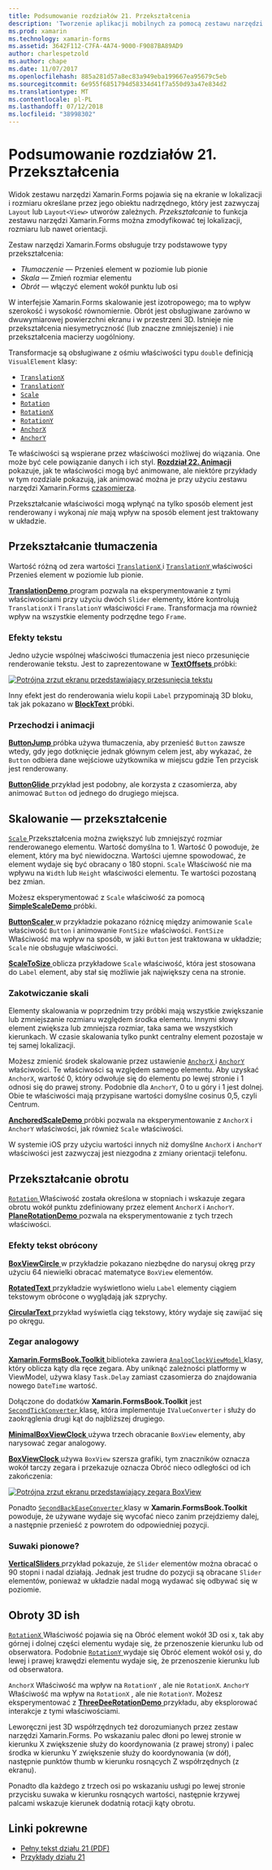 ```yaml
---
title: Podsumowanie rozdziałów 21. Przekształcenia
description: 'Tworzenie aplikacji mobilnych za pomocą zestawu narzędzi Xamarin.Forms: Podsumowanie działu 21. Przekształcenia'
ms.prod: xamarin
ms.technology: xamarin-forms
ms.assetid: 3642F112-C7FA-4A74-9000-F9087BA89AD9
author: charlespetzold
ms.author: chape
ms.date: 11/07/2017
ms.openlocfilehash: 885a281d57a8ec83a949eba199667ea95679c5eb
ms.sourcegitcommit: 6e955f6851794d58334d41f7a550d93a47e834d2
ms.translationtype: MT
ms.contentlocale: pl-PL
ms.lasthandoff: 07/12/2018
ms.locfileid: "38998302"
---
```

# <a name="summary-of-chapter-21-transforms"></a>Podsumowanie rozdziałów 21. Przekształcenia

Widok zestawu narzędzi Xamarin.Forms pojawia się na ekranie w lokalizacji i rozmiaru określane przez jego obiektu nadrzędnego, który jest zazwyczaj `Layout` lub `Layout<View>` utworów zależnych. *Przekształcanie* to funkcja zestawu narzędzi Xamarin.Forms można zmodyfikować tej lokalizacji, rozmiaru lub nawet orientacji.

Zestaw narzędzi Xamarin.Forms obsługuje trzy podstawowe typy przekształcenia:

- *Tłumaczenie* &mdash; Przenieś element w poziomie lub pionie
- *Skala* &mdash; Zmień rozmiar elementu
- *Obrót* &mdash; włączyć element wokół punktu lub osi

W interfejsie Xamarin.Forms skalowanie jest izotropowego; ma to wpływ szerokość i wysokość równomiernie. Obrót jest obsługiwane zarówno w dwuwymiarowej powierzchni ekranu i w przestrzeni 3D. Istnieje nie przekształcenia niesymetryczność (lub znaczne zmniejszenie) i nie przekształcenia macierzy uogólniony.

Transformacje są obsługiwane z ośmiu właściwości typu `double` definicją `VisualElement` klasy:

- [`TranslationX`](xref:Xamarin.Forms.VisualElement.TranslationX)
- [`TranslationY`](xref:Xamarin.Forms.VisualElement.TranslationY)
- [`Scale`](xref:Xamarin.Forms.VisualElement.Scale)
- [`Rotation`](xref:Xamarin.Forms.VisualElement.Rotation)
- [`RotationX`](xref:Xamarin.Forms.VisualElement.RotationX)
- [`RotationY`](xref:Xamarin.Forms.VisualElement.RotationY)
- [`AnchorX`](xref:Xamarin.Forms.VisualElement.AnchorX)
- [`AnchorY`](xref:Xamarin.Forms.VisualElement.AnchorY)

Te właściwości są wspierane przez właściwości możliwej do wiązania. One może być cele powiązanie danych i ich styl. [**Rozdział 22. Animacji** ](~/xamarin-forms/creating-mobile-apps-xamarin-forms/summaries/chapter22.md) pokazuje, jak te właściwości mogą być animowane, ale niektóre przykłady w tym rozdziale pokazują, jak animować można je przy użyciu zestawu narzędzi Xamarin.Forms [czasomierza](~/xamarin-forms/platform/device.md#Device_StartTimer).

Przekształcanie właściwości mogą wpłynąć na tylko sposób element jest renderowany i wykonaj *nie* mają wpływ na sposób element jest traktowany w układzie.

## <a name="the-translation-transform"></a>Przekształcanie tłumaczenia

Wartość różną od zera wartości [ `TranslationX` ](xref:Xamarin.Forms.VisualElement.TranslationX) i [ `TranslationY` ](xref:Xamarin.Forms.VisualElement.TranslationY) właściwości Przenieś element w poziomie lub pionie.

[ **TranslationDemo** ](https://github.com/xamarin/xamarin-forms-book-samples/tree/master/Chapter21/TranslationDemo) program pozwala na eksperymentowanie z tymi właściwościami przy użyciu dwóch `Slider` elementy, które kontrolują `TranslationX` i `TranslationY` właściwości `Frame`. Transformacja ma również wpływ na wszystkie elementy podrzędne tego `Frame`.

### <a name="text-effects"></a>Efekty tekstu

Jedno użycie wspólnej właściwości tłumaczenia jest nieco przesunięcie renderowanie tekstu. Jest to zaprezentowane w [ **TextOffsets** ](https://github.com/xamarin/xamarin-forms-book-samples/tree/master/Chapter21/TextOffsets) próbki:

[![Potrójna zrzut ekranu przedstawiający przesunięcia tekstu](images/ch21fg03-small.png "przesunięcia tekstu")](images/ch21fg03-large.png#lightbox "przesunięcia tekstu")

Inny efekt jest do renderowania wielu kopii `Label` przypominają 3D bloku, tak jak pokazano w [ **BlockText** ](https://github.com/xamarin/xamarin-forms-book-samples/tree/master/Chapter21/BlockText) próbki.

### <a name="jumps-and-animations"></a>Przechodzi i animacji

[ **ButtonJump** ](https://github.com/xamarin/xamarin-forms-book-samples/tree/master/Chapter21/ButtonJump) próbka używa tłumaczenia, aby przenieść `Button` zawsze wtedy, gdy jego dotknięcie jednak głównym celem jest, aby wykazać, że `Button` odbiera dane wejściowe użytkownika w miejscu gdzie Ten przycisk jest renderowany.

[ **ButtonGlide** ](https://github.com/xamarin/xamarin-forms-book-samples/tree/master/Chapter21/ButtonGlide) przykład jest podobny, ale korzysta z czasomierza, aby animować `Button` od jednego do drugiego miejsca.

## <a name="the-scale-transform"></a>Skalowanie — przekształcenie

[ `Scale` ](xref:Xamarin.Forms.VisualElement.Scale) Przekształcenia można zwiększyć lub zmniejszyć rozmiar renderowanego elementu. Wartość domyślna to 1. Wartość 0 powoduje, że element, który ma być niewidoczna. Wartości ujemne spowodować, że element wydaje się być obracany o 180 stopni. `Scale` Właściwość nie ma wpływu na `Width` lub `Height` właściwości elementu. Te wartości pozostaną bez zmian.

Możesz eksperymentować z `Scale` właściwość za pomocą [ **SimpleScaleDemo** ](https://github.com/xamarin/xamarin-forms-book-samples/tree/master/Chapter21/SimpleScaleDemo) próbki.

[ **ButtonScaler** ](https://github.com/xamarin/xamarin-forms-book-samples/tree/master/Chapter21/ButtonScaler) w przykładzie pokazano różnicę między animowanie `Scale` właściwość `Button` i animowanie `FontSize` właściwości. `FontSize` Właściwość ma wpływ na sposób, w jaki `Button` jest traktowana w układzie; `Scale` nie obsługuje właściwości.

[ **ScaleToSize** ](https://github.com/xamarin/xamarin-forms-book-samples/tree/master/Chapter21/ScaleToSize) oblicza przykładowe `Scale` właściwość, która jest stosowana do `Label` element, aby stał się możliwie jak największy cena na stronie.

### <a name="anchoring-the-scale"></a>Zakotwiczanie skali

Elementy skalowania w poprzednim trzy próbki mają wszystkie zwiększanie lub zmniejszanie rozmiaru względem środka elementu. Innymi słowy element zwiększa lub zmniejsza rozmiar, taka sama we wszystkich kierunkach. W czasie skalowania tylko punkt centralny element pozostaje w tej samej lokalizacji.

Możesz zmienić środek skalowanie przez ustawienie [ `AnchorX` ](xref:Xamarin.Forms.VisualElement.AnchorX) i [ `AnchorY` ](xref:Xamarin.Forms.VisualElement.AnchorY) właściwości. Te właściwości są względem samego elementu. Aby uzyskać `AnchorX`, wartość 0, który odwołuje się do elementu po lewej stronie i 1 odnosi się do prawej strony. Podobnie dla `AnchorY`, 0 to u góry i 1 jest dolnej. Obie te właściwości mają przypisane wartości domyślne cosinus 0,5, czyli Centrum.

[ **AnchoredScaleDemo** ](https://github.com/xamarin/xamarin-forms-book-samples/tree/master/Chapter21/AnchoredScaleDemo) próbki pozwala na eksperymentowanie z `AnchorX` i `AnchorY` właściwości, jak również `Scale` właściwości.

W systemie iOS przy użyciu wartości innych niż domyślne `AnchorX` i `AnchorY` właściwości jest zazwyczaj jest niezgodna z zmiany orientacji telefonu.

## <a name="the-rotation-transform"></a>Przekształcanie obrotu

[ `Rotation` ](xref:Xamarin.Forms.VisualElement.Rotation) Właściwość została określona w stopniach i wskazuje zegara obrotu wokół punktu zdefiniowany przez element `AnchorX` i `AnchorY`. [ **PlaneRotationDemo** ](https://github.com/xamarin/xamarin-forms-book-samples/tree/master/Chapter21/PlaneRotationDemo) pozwala na eksperymentowanie z tych trzech właściwości.

### <a name="rotated-text-effects"></a>Efekty tekst obrócony

[ **BoxViewCircle** ](https://github.com/xamarin/xamarin-forms-book-samples/tree/master/Chapter21/BoxViewCircle) w przykładzie pokazano niezbędne do narysuj okręg przy użyciu 64 niewielki obracać matematyce `BoxView` elementów.

[ **RotatedText** ](https://github.com/xamarin/xamarin-forms-book-samples/tree/master/Chapter21/RotatedText) przykładzie wyświetlono wielu `Label` elementy ciągiem tekstowym obrócone o wyglądają jak szprychy.

[ **CircularText** ](https://github.com/xamarin/xamarin-forms-book-samples/tree/master/Chapter21/CircularText) przykład wyświetla ciąg tekstowy, który wydaje się zawijać się po okręgu.

### <a name="an-analog-clock"></a>Zegar analogowy

[ **Xamarin.FormsBook.Toolkit** ](https://github.com/xamarin/xamarin-forms-book-samples/tree/master/Libraries/Xamarin.FormsBook.Toolkit) biblioteka zawiera [ `AnalogClockViewModel` ](https://github.com/xamarin/xamarin-forms-book-samples/blob/master/Libraries/Xamarin.FormsBook.Toolkit/Xamarin.FormsBook.Toolkit/AnalogClockViewModel.cs) klasy, który oblicza kąty dla ręce zegara. Aby uniknąć zależności platformy w ViewModel, używa klasy `Task.Delay` zamiast czasomierza do znajdowania nowego `DateTime` wartość.

Dołączone do dodatków **Xamarin.FormsBook.Toolkit** jest [ `SecondTickConverter` ](https://github.com/xamarin/xamarin-forms-book-samples/blob/master/Libraries/Xamarin.FormsBook.Toolkit/Xamarin.FormsBook.Toolkit/SecondTickConverter.cs) klasę, która implementuje `IValueConverter` i służy do zaokrąglenia drugi kąt do najbliższej drugiego.

[ **MinimalBoxViewClock** ](https://github.com/xamarin/xamarin-forms-book-samples/tree/master/Chapter21/MinimalBoxViewClock) używa trzech obracanie `BoxView` elementy, aby narysować zegar analogowy.

[ **BoxViewClock** ](https://github.com/xamarin/xamarin-forms-book-samples/tree/master/Chapter21/BoxViewClock) używa `BoxView` szersza grafiki, tym znaczników oznacza wokół tarczy zegara i przekazuje oznacza Obróć nieco odległości od ich zakończenia:

[![Potrójna zrzut ekranu przedstawiający zegara BoxView](images/ch21fg17-small.png "analogowy zegarową")](images/ch21fg17-large.png#lightbox "analogowy zegarową")

Ponadto [ `SecondBackEaseConverter` ](https://github.com/xamarin/xamarin-forms-book-samples/blob/master/Libraries/Xamarin.FormsBook.Toolkit/Xamarin.FormsBook.Toolkit/SecondBackEaseConverter.cs) klasy w **Xamarin.FormsBook.Toolkit** powoduje, że używane wydaje się wycofać nieco zanim przejdziemy dalej, a następnie przenieść z powrotem do odpowiedniej pozycji.

### <a name="vertical-sliders"></a>Suwaki pionowe?

[ **VerticalSliders** ](https://github.com/xamarin/xamarin-forms-book-samples/tree/master/Chapter21/VerticalSliders) przykład pokazuje, że `Slider` elementów można obracać o 90 stopni i nadal działają. Jednak jest trudne do pozycji są obracane `Slider` elementów, ponieważ w układzie nadal mogą wydawać się odbywać się w poziomie.

## <a name="3d-ish-rotations"></a>Obroty 3D ish

[ `RotationX` ](xref:Xamarin.Forms.VisualElement.RotationX) Właściwość pojawia się na Obróć element wokół 3D osi x, tak aby górnej i dolnej części elementu wydaje się, że przenoszenie kierunku lub od obserwatora. Podobnie [ `RotationY` ](xref:Xamarin.Forms.VisualElement.RotationY) wydaje się Obróć element wokół osi y, do lewej i prawej krawędzi elementu wydaje się, że przenoszenie kierunku lub od obserwatora.

`AnchorX` Właściwość ma wpływ na `RotationY` , ale nie `RotationX`. `AnchorY` Właściwość ma wpływ na `RotationX` , ale nie `RotationY`. Możesz eksperymentować z [ **ThreeDeeRotationDemo** ](https://github.com/xamarin/xamarin-forms-book-samples/tree/master/Chapter21/ThreeDeeRotationDemo) przykładu, aby eksplorować interakcje z tymi właściwościami.

Leworęczni jest 3D współrzędnych też dorozumianych przez zestaw narzędzi Xamarin.Forms. Po wskazaniu palec dłoni po lewej stronie w kierunku X zwiększenie służy do koordynowania (z prawej strony) i palec środka w kierunku Y zwiększenie służy do koordynowania (w dół), następnie punktów thumb w kierunku rosnących Z współrzędnych (z ekranu).

Ponadto dla każdego z trzech osi po wskazaniu usługi po lewej stronie przycisku suwaka w kierunku rosnących wartości, następnie krzywej palcami wskazuje kierunek dodatnią rotacji kąty obrotu.



## <a name="related-links"></a>Linki pokrewne

- [Pełny tekst działu 21 (PDF)](https://download.xamarin.com/developer/xamarin-forms-book/XamarinFormsBook-Ch21-Apr2016.pdf)
- [Przykłady działu 21](https://github.com/xamarin/xamarin-forms-book-samples/tree/master/Chapter21)
